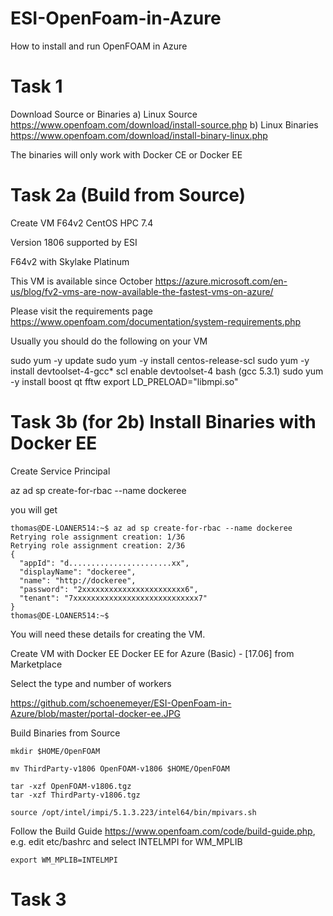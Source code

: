 # ESI-OpenFoam-in-Azure
How to install and run OpenFOAM in Azure 

# Task 1
Download Source or Binaries
a) Linux Source
https://www.openfoam.com/download/install-source.php
b) Linux Binaries
https://www.openfoam.com/download/install-binary-linux.php

The binaries will only work with Docker CE or Docker EE

# Task 2a (Build from Source)

Create VM
F64v2
CentOS HPC 7.4


Version 1806 supported by ESI

F64v2 with Skylake Platinum

This VM is available since October 
https://azure.microsoft.com/en-us/blog/fv2-vms-are-now-available-the-fastest-vms-on-azure/

Please visit the requirements page
https://www.openfoam.com/documentation/system-requirements.php

Usually you should do the following on your VM

sudo yum -y update
sudo yum -y install centos-release-scl
sudo yum -y install devtoolset-4-gcc*
scl enable devtoolset-4 bash  (gcc 5.3.1)
sudo yum -y install boost qt fftw
export LD_PRELOAD="libmpi.so" 

# Task 3b (for 2b) Install Binaries with Docker EE

Create Service Principal

az ad sp create-for-rbac --name dockeree

you will get
```
thomas@DE-LOANER514:~$ az ad sp create-for-rbac --name dockeree
Retrying role assignment creation: 1/36
Retrying role assignment creation: 2/36
{
  "appId": "d.......................xx",
  "displayName": "dockeree",
  "name": "http://dockeree",
  "password": "2xxxxxxxxxxxxxxxxxxxxxxx6",
  "tenant": "7xxxxxxxxxxxxxxxxxxxxxxxxxxxx7"
}
thomas@DE-LOANER514:~$
```
You will need these details for creating the VM.

Create VM with Docker EE
Docker EE for Azure (Basic) - [17.06] from Marketplace

Select the type and number of workers


https://github.com/schoenemeyer/ESI-OpenFoam-in-Azure/blob/master/portal-docker-ee.JPG









Build Binaries from Source

```
mkdir $HOME/OpenFOAM 

mv ThirdParty-v1806 OpenFOAM-v1806 $HOME/OpenFOAM

tar -xzf OpenFOAM-v1806.tgz 
tar -xzf ThirdParty-v1806.tgz 

source /opt/intel/impi/5.1.3.223/intel64/bin/mpivars.sh
```
Follow the Build Guide 
https://www.openfoam.com/code/build-guide.php, e.g. 
edit etc/bashrc and select INTELMPI for WM_MPLIB
```
export WM_MPLIB=INTELMPI

```

# Task 3 




